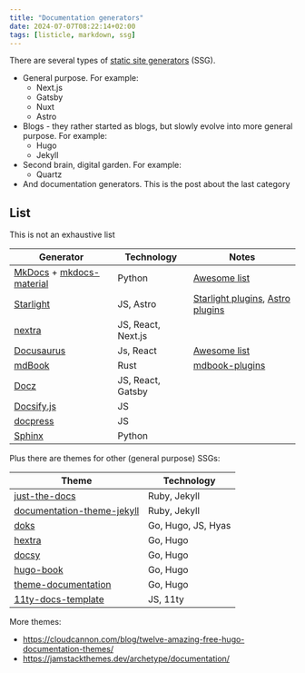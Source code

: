 ```yaml
---
title: "Documentation generators"
date: 2024-07-07T08:22:14+02:00
tags: [listicle, markdown, ssg]
---
```


There are several types of [static site generators](https://jamstack.org/generators/) (SSG).

- General purpose. For example:
  - Next.js
  - Gatsby
  - Nuxt
  - Astro
- Blogs - they rather started as blogs, but slowly evolve into more general purpose. For example:
  - Hugo
  - Jekyll
- Second brain, digital garden. For example:
  - Quartz
- And documentation generators. This is the post about the last category

## List

This is not an exhaustive list

| Generator                                                                                           | Technology         | Notes                                                                                                                     |
| --------------------------------------------------------------------------------------------------- | ------------------ | ------------------------------------------------------------------------------------------------------------------------- |
| [MkDocs](https://www.mkdocs.org/) + [mkdocs-material](https://github.com/squidfunk/mkdocs-material) | Python             | [Awesome list](https://github.com/mkdocs/catalog)                                                                         |
| [Starlight](https://starlight.astro.build/)                                                         | JS, Astro          | [Starlight plugins](https://starlight.astro.build/resources/plugins/), [Astro plugins](https://astro.build/integrations/) |
| [nextra](https://nextra.site/docs/docs-theme/start)                                                 | JS, React, Next.js |                                                                                                                           |
| [Docusaurus](https://docusaurus.io/)                                                                | Js, React          | [Awesome list](https://docusaurus.io/community/resources)                                                                 |
| [mdBook](https://rust-lang.github.io/mdBook/)                                                       | Rust               | [mdbook-plugins](https://github.com/topics/mdbook-plugins)                                                                |
| [Docz](https://www.docz.site/)                                                                      | JS, React, Gatsby  |                                                                                                                           |
| [Docsify.js](https://docsify.js.org/#/awesome)                                                      | JS                 |                                                                                                                           |
| [docpress](https://docpress.github.io/)                                                             | JS                 |                                                                                                                           |
| [Sphinx](https://www.sphinx-doc.org)                                                                | Python             |                                                                                                                           |

Plus there are themes for other (general purpose) SSGs:

| Theme                                                                                 | Technology         |
| ------------------------------------------------------------------------------------- | ------------------ |
| [just-the-docs](https://github.com/just-the-docs/just-the-docs)                       | Ruby, Jekyll       |
| [documentation-theme-jekyll](https://github.com/tomjoht/documentation-theme-jekyll)   | Ruby, Jekyll       |
| [doks](https://github.com/gethyas/doks)                                               | Go, Hugo, JS, Hyas |
| [hextra](https://imfing.github.io/hextra/)                                            | Go, Hugo           |
| [docsy](https://www.docsy.dev/about/)                                                 | Go, Hugo           |
| [hugo-book](https://github.com/alex-shpak/hugo-book)                                  | Go, Hugo           |
| [theme-documentation](https://github.com/HugoBlox/theme-documentation)                | Go, Hugo           |
| [11ty-docs-template](https://github.com/SpinalCMS/11ty-docs-template#getting-started) | JS, 11ty           |

More themes:

- https://cloudcannon.com/blog/twelve-amazing-free-hugo-documentation-themes/
- https://jamstackthemes.dev/archetype/documentation/
